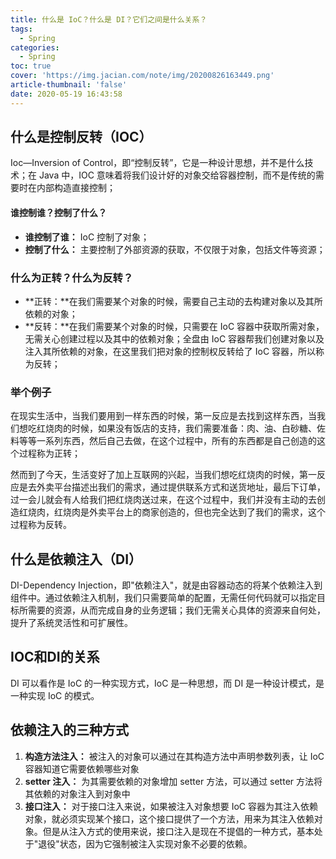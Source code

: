 ```yaml
---
title: 什么是 IoC？什么是 DI？它们之间是什么关系？
tags:
  - Spring
categories:
  - Spring
toc: true
cover: 'https://img.jacian.com/note/img/20200826163449.png'
article-thumbnail: 'false'
date: 2020-05-19 16:43:58
---
```


## 什么是控制反转（IOC）
Ioc—Inversion of Control，即“控制反转”，它是一种设计思想，并不是什么技术；在 Java 中，IOC 意味着将我们设计好的对象交给容器控制，而不是传统的需要时在内部构造直接控制；
<!-- more -->

#### 谁控制谁？控制了什么？

-  **谁控制了谁：** IoC 控制了对象；
-  **控制了什么：** 主要控制了外部资源的获取，不仅限于对象，包括文件等资源；


### 什么为正转？什么为反转？

- **正转：**在我们需要某个对象的时候，需要自己主动的去构建对象以及其所依赖的对象；
- **反转：**在我们需要某个对象的时候，只需要在 IoC 容器中获取所需对象，无需关心创建过程以及其中的依赖对象；全盘由 IoC 容器帮我们创建对象以及注入其所依赖的对象，在这里我们把对象的控制权反转给了 IoC 容器，所以称为反转；


### 举个例子
在现实生活中，当我们要用到一样东西的时候，第一反应是去找到这样东西，当我们想吃红烧肉的时候，如果没有饭店的支持，我们需要准备：肉、油、白砂糖、佐料等等一系列东西，然后自己去做，在这个过程中，所有的东西都是自己创造的这个过程称为正转；

然而到了今天，生活变好了加上互联网的兴起，当我们想吃红烧肉的时候，第一反应是去外卖平台描述出我们的需求，通过提供联系方式和送货地址，最后下订单，过一会儿就会有人给我们把红烧肉送过来，在这个过程中，我们并没有主动的去创造红烧肉，红烧肉是外卖平台上的商家创造的，但也完全达到了我们的需求，这个过程称为反转。

## 什么是依赖注入（DI）
DI-Dependency Injection，即"依赖注入"，就是由容器动态的将某个依赖注入到组件中。通过依赖注入机制，我们只需要简单的配置，无需任何代码就可以指定目标所需要的资源，从而完成自身的业务逻辑；我们无需关心具体的资源来自何处，提升了系统灵活性和可扩展性。
<a name="oUXjU"></a>
## IOC和DI的关系
DI 可以看作是 IoC 的一种实现方式，IoC 是一种思想，而 DI 是一种设计模式，是一种实现 IoC 的模式。
<a name="HgQHh"></a>
## 依赖注入的三种方式

1. **构造方法注入：** 被注入的对象可以通过在其构造方法中声明参数列表，让 IoC 容器知道它需要依赖哪些对象
1. **setter 注入：** 为其需要依赖的对象增加 setter 方法，可以通过 setter 方法将其依赖的对象注入到对象中
1. **接口注入：** 对于接口注入来说，如果被注入对象想要 IoC 容器为其注入依赖对象，就必须实现某个接口，这个接口提供了一个方法，用来为其注入依赖对象。但是从注入方式的使用来说，接口注入是现在不提倡的一种方式，基本处于"退役"状态，因为它强制被注入实现对象不必要的依赖。